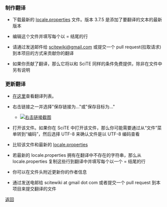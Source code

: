 <a name="how_to_make_translation"></a>
### 制作翻译

* 下载最新的 [locale.properties](./files/translations/latest/locale.properties) 文件。版本 3.7.5 是添加了要翻译的文本的最新版本

* 编辑这个文件并填写每个以 = 结尾的行

* 请通过发送邮件给 scitewiki@gmail.com 或提交一个 pull request(拉取请求)到本项目的方式来贡献你的翻译

* 如果你贡献了翻译，那么它将以和 SciTE 同样的条件免费提供，除非在文件中另有说明

### 更新翻译

* [在这里](translations_list.md)查看翻译列表。

* 右击链接之一并选择"保存链接为..."或"保存目标为..."

    * <a href="#">![右击链接截图](./translations_install_linux_right.png)</a>
    
* 打开该文件。如果你在 SciTE 中打开该文件，那么你可能需要通过从“文件”菜单转到“编码”，然后选择 UTF-8 来确认文件是以 UTF-8 编码查看

* 比较该文件和最新的 [locale.properties](./files/translations/latest/locale.properties)

* 若最新的 locale.properties 拥有在翻译中不存在的字符串，那么从 locale.properties 复制这些行到翻译中并填写每个以一个 = 结尾的行

* 你可以在文件头附近更新你的作者信息

* 通过发送电邮给 scitewiki at gmail dot com 或者提交一个 pull request 到本项目来提交翻译的文件

[返回](translations.md)
